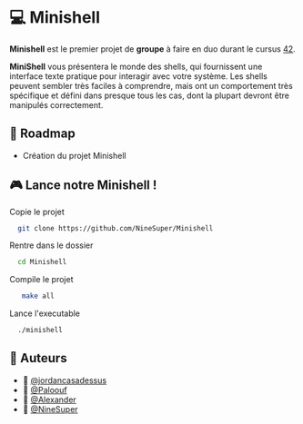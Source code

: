 # 💻 Minishell

**Minishell** est le premier projet de **groupe** à faire en duo  durant le cursus [42](https://42.fr/).

**MiniShell** vous présentera le monde des shells, qui fournissent une interface texte pratique pour interagir avec votre système. Les shells peuvent sembler très faciles à comprendre, mais ont un comportement très spécifique et défini dans presque tous les cas, dont la plupart devront être manipulés correctement.

## 🔭 Roadmap

- Création du projet Minishell

## 🎮 Lance notre Minishell !

Copie le projet

```bash
  git clone https://github.com/NineSuper/Minishell
```

Rentre dans le dossier

```bash
  cd Minishell
```

Compile le projet
```bash
   make all
```

Lance l'executable

```bash
  ./minishell
```
## 📝 Auteurs

- 📀 [@jordancasadessus](https://www.github.com/jordancasadessus)
- 🔱 [@Paloouf](https://www.github.com/Paloouf)
- 🏀 [@Alexander](https://www.github.com/SAEZITO)
- 🎫 [@NineSuper](https://www.github.com/NineSuper)
